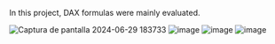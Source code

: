 
In this project, DAX formulas were mainly evaluated.

![Captura de pantalla 2024-06-29 183733](https://github.com/IsaacNu/PowerBI_Dashboards/assets/88912398/c51f4114-3ee4-45aa-a49e-42a7da6f6790)
![image](https://github.com/IsaacNu/PowerBI_Dashboards/assets/88912398/0f15ade9-71b1-47ec-8f88-190c5f8be418)
![image](https://github.com/IsaacNu/PowerBI_Dashboards/assets/88912398/bae38272-7faa-4102-84d4-34764e73283c)
![image](https://github.com/IsaacNu/PowerBI_Dashboards/assets/88912398/a8ebabf2-18e0-4c32-a20a-65b2b4db9fd5)



